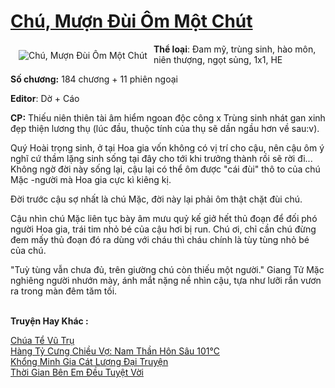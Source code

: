 <a href="https://utruyen.com/truyen/chu-muon-dui-om-mot-chut/19518/" title="Chú, Mượn Đùi Ôm Một Chút"><h1>Chú, Mượn Đùi Ôm Một Chút</h1></a><div style="display:table"><img align="right" style="float: left; padding: 10px;" src="https://utruyen.com/images/story/200x260/chu-muon-dui-om-mot-chut.jpg" alt="Chú, Mượn Đùi Ôm Một Chút"><b>Thể loại</b>: Đam mỹ, trùng sinh, hào môn, niên thượng, ngọt sủng, 1x1, HE<p></p><b>Số chương:</b> 184 chương + 11 phiên ngoại<p></p><b>Editor</b>: Dờ + Cáo<p></p><b>CP:</b> Thiếu niên thiên tài âm hiểm ngoan độc công x Trùng sinh nhát gan xinh đẹp thiện lương thụ (lúc đầu, thuộc tính của thụ sẽ dần ngầu hơn về sau:v).<p></p>Quý Hoài trọng sinh, ở tại Hoa gia vốn không có vị trí cho cậu, nên cậu ôm ý nghĩ cứ thầm lặng sinh sống tại đây cho tới khi trưởng thành rồi sẽ rời đi... Không ngờ đời này sống lại, cậu lại có thể ôm được "cái đùi" thô to của chú Mặc -người mà Hoa gia cực kì kiêng kị.<p></p>Đời trước cậu sợ nhất là chú Mặc, đời này lại phải ôm thật chặt đùi chú.<p></p>Cậu nhìn chú Mặc liên tục bày âm mưu quỷ kế giở hết thủ đoạn để đối phó người Hoa gia, trái tim nhỏ bé của cậu hơi bị run. Chú ơi, chỉ cần chú đừng đem mấy thủ đoạn đó ra dùng với cháu thì cháu chính là tùy tùng nhỏ bé của chú.<p></p>"Tuỳ tùng vẫn chưa đủ, trên giường chú còn thiếu một người." Giang Tử Mặc nghiêng người nhướn mày, ánh mắt nặng nề nhìn cậu, tựa như lưỡi rắn vươn ra trong màn đêm tăm tối.</div><p><br><b>Truyện Hay Khác :</b></p><a href="https://utruyen.com/truyen/chua-te-vu-tru/17381/" alt="Chúa Tể Vũ Trụ">Chúa Tể Vũ Trụ</a><br/><a href="https://github.com/quanluxury/ngontinhhot/tree/master/truyenhay/17398/" alt="Hàng Tỷ Cưng Chiều Vợ: Nam Thần Hôn Sâu 101℃">Hàng Tỷ Cưng Chiều Vợ: Nam Thần Hôn Sâu 101℃</a><br/><a href="https://github.com/quanluxury/ngontinhhot/tree/master/truyenhay/20462/" alt="Khổng Minh Gia Cát Lượng Đại Truyện">Khổng Minh Gia Cát Lượng Đại Truyện</a><br/><a href="https://github.com/quanluxury/ngontinhhot/tree/master/truyenhay/17359/" alt="Thời Gian Bên Em Đều Tuyệt Vời">Thời Gian Bên Em Đều Tuyệt Vời</a><br/>